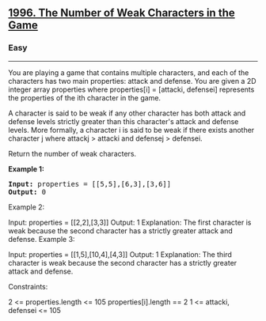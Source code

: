 
<h2><a href="https://leetcode.com/problems/the-number-of-weak-characters-in-the-game/">1996. The Number of Weak Characters in the Game</a></h2>
<h3>Easy</h3>
<hr>
<div><p>
  You are playing a game that contains multiple characters, and each of the characters has two main properties: attack and defense. You are given a 2D integer array properties where properties[i] = [attacki, defensei] represents the properties of the ith character in the game.

A character is said to be weak if any other character has both attack and defense levels strictly greater than this character's attack and defense levels. More formally, a character i is said to be weak if there exists another character j where attackj > attacki and defensej > defensei.

Return the number of weak characters.

 
</p>


<p><strong>Example 1:</strong></p>
<pre><strong>Input:</strong> properties = [[5,5],[6,3],[3,6]]
<strong>Output:</strong> 0
</pre>

Example 2:

Input: properties = [[2,2],[3,3]]
Output: 1
Explanation: The first character is weak because the second character has a strictly greater attack and defense.
Example 3:

Input: properties = [[1,5],[10,4],[4,3]]
Output: 1
Explanation: The third character is weak because the second character has a strictly greater attack and defense.
 

Constraints:

2 <= properties.length <= 105
properties[i].length == 2
1 <= attacki, defensei <= 105
